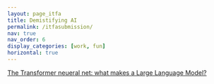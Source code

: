 ```yaml
---
layout: page_itfa
title: Demistifying AI
permalink: /itfasubmission/
nav: true
nav_order: 6
display_categories: [work, fun]
horizontal: true
---
```

    
    
<script src="{{ site.baseurl }}/assets/js/nature.js"></script>

<a href="gregormihelac.com/itfasubmission/transformer">The Transformer neueral net: what makes a Large Language Model?<a>